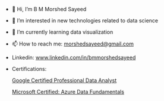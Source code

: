 - 👋 Hi, I’m B M Morshed Sayeed
- 👀 I’m interested in new technologies related to data science
- 🌱 I’m currently learning data visualization
- 📫 How to reach me: morshedsayeed@gmail.com
- Linkedin: www.linkedin.com/in/bmmorshedsayeed

- Certifications: 

     [Google Certified Professional Data Analyst](https://www.coursera.org/account/accomplishments/specialization/certificate/QVQ9FKMPHQ74 "Course Certificate")

     [Microsoft Certified: Azure Data Fundamentals](https://www.credly.com/badges/baf2fc76-b137-4ca1-bc1b-6e0ddb3f5b93/public_url "DP-900 Exam Certificate")
<!---
MorshedSayeed/MorshedSayeed is a ✨ special ✨ repository because its `README.md` (this file) appears on your GitHub profile.
You can click the Preview link to take a look at your changes.
--->
